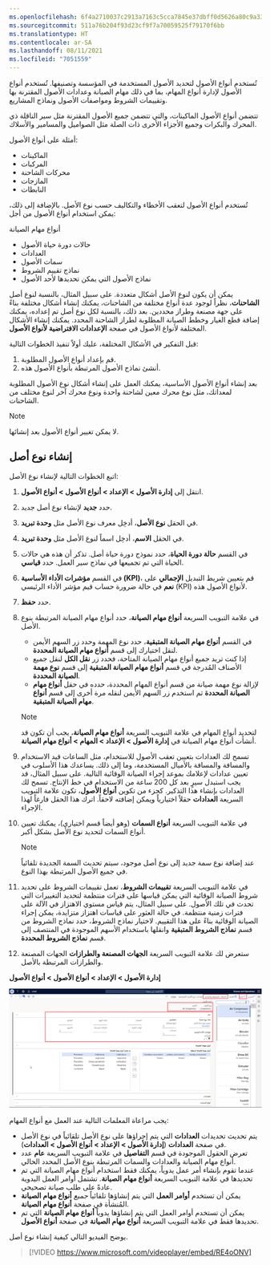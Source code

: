 ```yaml
---
ms.openlocfilehash: 6f4a2710037c2913a7163c5cca7845e37dbff0d5626a80c9a33cd6c086d68662
ms.sourcegitcommit: 511a76b204f93d23cf9f7a70059525f79170f6bb
ms.translationtype: HT
ms.contentlocale: ar-SA
ms.lasthandoff: 08/11/2021
ms.locfileid: "7051559"
---
```

تُستخدم أنواع الأصول لتحديد الأصول المستخدمة في المؤسسة وتصنيفها. تُستخدم أنواع الأصول لإدارة أنواع المهام، بما في ذلك مهام الصيانة وعدادات الأصول المقترنة بها وتقييمات الشروط ومواصفات الأصول ونماذج المشاريع.

تتضمن أنواع الأصول الماكينات، والتي تتضمن جميع الأصول المقترنة مثل سير الناقلة ذي المحرك والبكرات وجميع الأجزاء الأخرى ذات الصلة مثل الصواميل والمسامير والأسلاك. 

أمثلة على أنواع الأصول:

- الماكينات 
- المركبات
- محركات الشاحنة
- المازجات
- النابطات

تُستخدم أنواع الأصول لتعقب الأخطاء والتكاليف حسب نوع الأصل. بالإضافة إلى ذلك، يمكن استخدام أنواع الأصول من أجل:

أنواع مهام الصيانة

- حالات دورة حياة الأصول
- العدادات
- سمات الأصول
- نماذج تقييم الشروط
- نماذج الأصول التي يمكن تحديدها لأحد الأصول 

يمكن أن يكون لنوع الأصل أشكال متعددة. على سبيل المثال، بالنسبة لنوع أصل **الشاحنات**، نظراً لوجود عدة أنواع مختلفة من الشاحنات، يمكنك إنشاء أشكال مختلفة بناءً على جهة مصنعة وطراز محددين. بعد ذلك، بالنسبة لكل نوع أصل تم إعداده، يمكنك إضافة قطع الغيار وخطط الصيانة المطلوبة لطراز الشاحنة المحدد. يمكنك إنشاء الأشكال المختلفة لأنواع الأصول في صفحة **الإعدادات الافتراضية لأنواع الأصول**.

قبل التفكير في الأشكال المختلفة، عليك أولاً تنفيذ الخطوات التالية:

1.  قم بإعداد أنواع الأصول المطلوبة. 
2.  أنشئ نماذج الأصول المرتبطة بأنواع الأصول هذه. 


بعد إنشاء أنواع الأصول الأساسية، يمكنك العمل على إنشاء أشكال نوع الأصول المطلوبة لمعداتك، مثل نوع محرك معين لشاحنة واحدة ونوع محرك آخر لنوع مختلف من الشاحنات.

> [!NOTE]
> لا يمكن تغيير أنواع الأصول بعد إنشائها.


## <a name="create-an-asset-type"></a>إنشاء نوع أصل
اتبع الخطوات التالية لإنشاء نوع الأصل:

1.  انتقل إلى **إدارة الأصول > الإعداد > أنواع الأصول > أنواع الأصول**.
2.  حدد **جديد** لإنشاء نوع أصل جديد.
3.  في الحقل **نوع الأصل**، أدخِل معرف نوع الأصل مثل **وحدة تبريد**.
4.  في الحقل **الاسم**، أدخِل اسماً لنوع الأصل مثل **وحدة تبريد**.
5.  في القسم **حالة دورة الحياة**، حدد نموذج دورة حياة أصل. تذكر أن هذه هي حالات الحياة التي تم تجميعها في نماذج سير العمل. حدد **قياسي**.
6.  في القسم **مؤشرات الأداء الأساسية (KPI)**، قم بتعيين شريط التبديل **الإجمالي** على **نعم** في حالة ضرورة حساب قيم مؤشر الأداء الرئيسي (KPI) لأنواع الأصول هذه.
7.  حدد **حفظ**.
8.  في علامة التبويب السريعة **أنواع مهام الصيانة**، حدد أنواع مهام الصيانة المرتبطة بنوع الأصل. 
    - في القسم **أنواع مهام الصيانة المتبقية**، حدد نوع المهمة وحدد زر السهم الأيمن لنقل اختيارك إلى قسم **أنواع مهام الصيانة المحددة**.
    - إذا كنت تريد جميع أنواع مهام الصيانة المتاحة، فحدد زر **نقل الكل** لنقل جميع الأصناف المُدرجة في قسم **أنواع مهام الصيانة المتبقية** إلى قسم **نوع مهمة الصيانة المحددة**. 
    - لإزالة نوع مهمة صيانة من قسم أنواع المهام المحددة، حدده في حقل **أنواع مهام الصيانة المحددة** ثم استخدم زر السهم الأيمن لنقله مرة أخرى إلى قسم **أنواع مهام الصيانة المتبقية**.

    > [!NOTE]
    > لتحديد أنواع المهام في علامة التبويب السريعة **أنواع مهام الصيانة**، يجب أن تكون قد أنشأت أنواع مهام الصيانة في **إدارة الأصول > الإعداد > المهام > أنواع مهام الصيانة**.

9.  تسمح لك العدادات بتعيين تعقب الأصول للاستخدام، مثل الساعات قيد الاستخدام والمسافة والمسافة بالأميال المستخدمة، وما إلى ذلك. يساعدك هذا الأسلوب في تعيين عدادات لإعلامك بموعد إجراء الصيانة الوقائية التالية. على سبيل المثال، قد يجب استبدل سيرٍ بعد كل 200 ساعة من الاستخدام في خط الإنتاج. تسمح لك العدادات بإنشاء هذا التذكير. كجزء من تكوين **أنواع الأصول**، تكون علامة التبويب السريعة **العدادات** حقلاً اختيارياً ويمكن إضافته لاحقاً. اترك هذا الحقل فارغاً لهذا الإجراء.
10. في علامة التبويب السريعة **أنواع السمات** (وهو أيضاً قسم اختياري)، يمكنك تعيين أنواع السمات لتحديد نوع الأصل بشكل أكبر.
    > [!NOTE]
    > عند إضافة نوع سمة جديد إلى نوع أصل موجود، سيتم تحديث السمة الجديدة تلقائياً في جميع الأصول المرتبطة بهذا النوع.
11. في علامة التبويب السريعة **تقييمات الشروط**، تعمل تقييمات الشروط على تحديد شروط الصيانة الوقائية التي يمكن قياسها على فترات منتظمة لتحديد التغييرات التي تحدث في تلك الأصول. على سبيل المثال، يتم قياس مستوي الاهتزاز في الآلة على فترات زمنية منتظمة. في حالة العثور على قياسات اهتزاز متزايدة، يمكن إجراء الصيانة الوقائية بناءً على هذا التقييم. لاختيار نماذج الشروط، حدد نماذج الشروط من قسم **نماذج الشروط المتبقية** وانقلها باستخدام الأسهم الموجودة في المنتصف إلى قسم **نماذج الشروط المحددة**. 
12. ستعرض لك علامة التبويب السريعة **الجهات المصنعة والطرازات** الجهات المصنعة والطرازات المرتبطة بالأصل. 

**إدارة الأصول > الإعداد > أنواع الأصول > أنواع الأصول**
 
[![لقطة شاشة لصفحة أنواع الأصول تعرض علامة التبويب السريعة "جهات التصنيع والطرازات".](../media/asset-types-ssm.png)](../media/asset-types-ssm.png#lightbox)


يجب مراعاة المعلمات التالية عند العمل مع أنواع المهام:

- يتم تحديث تحديدات **العدادات** التي يتم إجراؤها على نوع الأصل تلقائياً في نوع الأصل في صفحة **العدادات** (**إدارة الأصول > الإعداد > أنواع الأصول > العدادات**).
- تعرض الحقول الموجودة في قسم **التفاصيل** في علامة التبويب السريعة **عام** عدد أنواع مهام الصيانة والعدادات والسمات المرتبطة بنوع الأصل المحدد الحالي.
- عندما تقوم بإنشاء أمر عمل يدوياً، يمكنك فقط استخدام أنواع مهام الصيانة التي تم تحديدها في علامة التبويب السريعة **أنواع مهام الصيانة**. تشتمل أوامر العمل اليدوية عادةً على طلب صيانة تصحيحي. 
- يمكن أن تستخدم **أوامر العمل** التي يتم إنشاؤها تلقائياً *جميع* **أنواع مهام الصيانة** المُنشأة في صفحة **أنواع مهام الصيانة**. 
- يمكن أن تستخدم أوامر العمل التي يتم إنشاؤها يدوياً **أنواع مهام الصيانة** التي تم تحديدها فقط في علامة التبويب السريعة **أنواع مهام الصيانة** في صفحة **أنواع الأصول**.


يوضح الفيديو التالي كيفية إنشاء نوع أصل.
 
> [!VIDEO https://www.microsoft.com/videoplayer/embed/RE4oONV]


